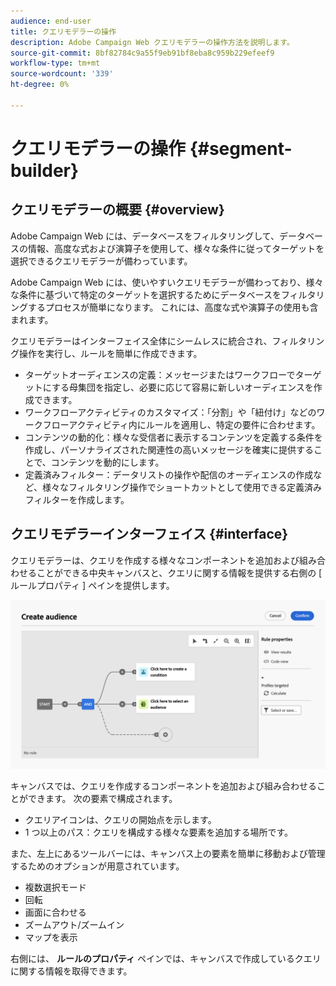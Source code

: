 ```yaml
---
audience: end-user
title: クエリモデラーの操作
description: Adobe Campaign Web クエリモデラーの操作方法を説明します。
source-git-commit: 8bf82784c9a55f9eb91bf8eba8c959b229efeef9
workflow-type: tm+mt
source-wordcount: '339'
ht-degree: 0%

---
```


# クエリモデラーの操作 {#segment-builder}

## クエリモデラーの概要 {#overview}

Adobe Campaign Web には、データベースをフィルタリングして、データベースの情報、高度な式および演算子を使用して、様々な条件に従ってターゲットを選択できるクエリモデラーが備わっています。


Adobe Campaign Web には、使いやすいクエリモデラーが備わっており、様々な条件に基づいて特定のターゲットを選択するためにデータベースをフィルタリングするプロセスが簡単になります。 これには、高度な式や演算子の使用も含まれます。

クエリモデラーはインターフェイス全体にシームレスに統合され、フィルタリング操作を実行し、ルールを簡単に作成できます。

* ターゲットオーディエンスの定義：メッセージまたはワークフローでターゲットにする母集団を指定し、必要に応じて容易に新しいオーディエンスを作成できます。
* ワークフローアクティビティのカスタマイズ：「分割」や「紐付け」などのワークフローアクティビティ内にルールを適用し、特定の要件に合わせます。
* コンテンツの動的化：様々な受信者に表示するコンテンツを定義する条件を作成し、パーソナライズされた関連性の高いメッセージを確実に提供することで、コンテンツを動的にします。
* 定義済みフィルター：データリストの操作や配信のオーディエンスの作成など、様々なフィルタリング操作でショートカットとして使用できる定義済みフィルターを作成します。

## クエリモデラーインターフェイス {#interface}

クエリモデラーは、クエリを作成する様々なコンポーネントを追加および組み合わせることができる中央キャンバスと、クエリに関する情報を提供する右側の [ ルールプロパティ ] ペインを提供します。

![](assets/query-interface.png)

キャンバスでは、クエリを作成するコンポーネントを追加および組み合わせることができます。 次の要素で構成されます。

* クエリアイコンは、クエリの開始点を示します。
* 1 つ以上のパス：クエリを構成する様々な要素を追加する場所です。

また、左上にあるツールバーには、キャンバス上の要素を簡単に移動および管理するためのオプションが用意されています。

* 複数選択モード
* 回転
* 画面に合わせる
* ズームアウト/ズームイン
* マップを表示


右側には、 **ルールのプロパティ** ペインでは、キャンバスで作成しているクエリに関する情報を取得できます。
